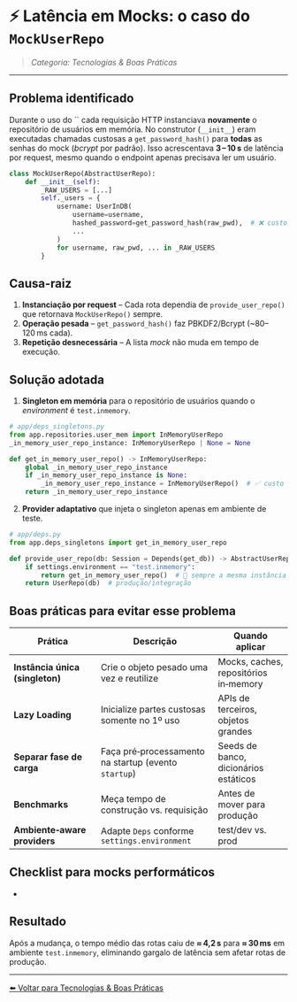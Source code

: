 # ⚡️ Latência em Mocks: o caso do `MockUserRepo`

> *Categoria: Tecnologias & Boas Práticas*

---

## Problema identificado

Durante o uso do \`\` cada requisição HTTP instanciava **novamente** o repositório de usuários em memória. No construtor (`__init__`) eram executadas chamadas custosas a `get_password_hash()` para **todas** as senhas do mock (*bcrypt* por padrão). Isso acrescentava **3 – 10 s** de latência por request, mesmo quando o endpoint apenas precisava ler um usuário.

```python
class MockUserRepo(AbstractUserRepo):
    def __init__(self):
        _RAW_USERS = [...]
        self._users = {
            username: UserInDB(
                username=username,
                hashed_password=get_password_hash(raw_pwd),  # ❌ custoso
                ...
            )
            for username, raw_pwd, ... in _RAW_USERS
        }
```

## Causa-raiz

1. **Instanciação por request** – Cada rota dependia de `provide_user_repo()` que retornava `MockUserRepo()` sempre.
2. **Operação pesada** – `get_password_hash()` faz PBKDF2/Bcrypt (\~80–120 ms cada).
3. **Repetição desnecessária** – A lista *mock* não muda em tempo de execução.

## Solução adotada

1. **Singleton em memória** para o repositório de usuários quando o *environment* é `test.inmemory`.

```python
# app/deps_singletons.py
from app.repositories.user_mem import InMemoryUserRepo
_in_memory_user_repo_instance: InMemoryUserRepo | None = None

def get_in_memory_user_repo() -> InMemoryUserRepo:
    global _in_memory_user_repo_instance
    if _in_memory_user_repo_instance is None:
        _in_memory_user_repo_instance = InMemoryUserRepo()  # ✅ custo pago 1×
    return _in_memory_user_repo_instance
```

2. **Provider adaptativo** que injeta o singleton apenas em ambiente de teste.

```python
# app/deps.py
from app.deps_singletons import get_in_memory_user_repo

def provide_user_repo(db: Session = Depends(get_db)) -> AbstractUserRepo:
    if settings.environment == "test.inmemory":
        return get_in_memory_user_repo()  # 🔄 sempre a mesma instância
    return UserRepo(db)  # produção/integração
```

## Boas práticas para evitar esse problema

| Prática                         | Descrição                                            | Quando aplicar                        |
| ------------------------------- | ---------------------------------------------------- | ------------------------------------- |
| **Instância única (singleton)** | Crie o objeto pesado uma vez e reutilize             | Mocks, caches, repositórios in‑memory |
| **Lazy Loading**                | Inicialize partes custosas somente no 1º uso         | APIs de terceiros, objetos grandes    |
| **Separar fase de carga**       | Faça pré‑processamento na startup (evento `startup`) | Seeds de banco, dicionários estáticos |
| **Benchmarks**                  | Meça tempo de construção vs. requisição              | Antes de mover para produção          |
| **Ambiente‑aware providers**    | Adapte `Deps` conforme `settings.environment`        | test/dev vs. prod                     |

## Checklist para mocks performáticos

*

## Resultado

Após a mudança, o tempo médio das rotas caiu de **≈ 4,2 s** para **≈ 30 ms** em ambiente `test.inmemory`, eliminando gargalo de latência sem afetar rotas de produção.

---

[⬅️ Voltar para Tecnologias & Boas Práticas](../5_tecnologias-boas-praticas.md)
